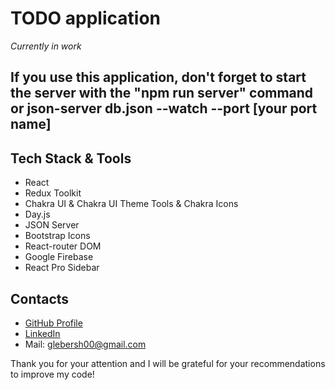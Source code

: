 # TODO application

_Currently in work_

## If you use this application, don't forget to start the server with the "npm run server" command or json-server db.json --watch --port [your port name] 

## Tech Stack & Tools
* React
* Redux Toolkit
* Chakra UI & Chakra UI Theme Tools & Chakra Icons
* Day.js
* JSON Server 
* Bootstrap Icons
* React-router DOM
* Google Firebase
* React Pro Sidebar

## Contacts
* [GitHub Profile](https://github.com/glebersh)
* [LinkedIn](https://www.linkedin.com/in/gleb-ershov-804b50232/)
* Mail: glebersh00@gmail.com


Thank you for your attention and I will be grateful for your recommendations to improve my code!
